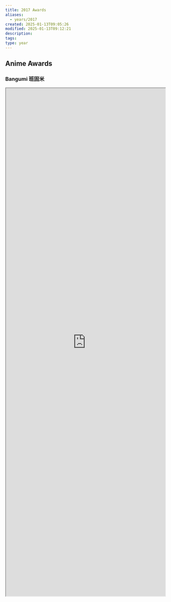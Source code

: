 ```yaml
---
title: 2017 Awards
aliases:
  - years/2017
created: 2025-01-13T09:05:26
modified: 2025-01-13T09:12:21
description: 
tags: 
type: year
---
```


## Anime Awards

### Bangumi 班固米

<iframe src='https://bgm.tv/award/2017' style='height:40vh;width:100%' class='iframe-radius' allow='fullscreen'/><center>via: <a href='https://bgm.tv/award/2017' target='_blank' class='external-link'>https://bgm.tv/award/2017</a></center>

### Animecorner

<iframe src='https://animecorner.me/2017-anime-of-the-year-awards-winners/' style='height:40vh;width:100%' class='iframe-radius' allow='fullscreen'/><center>via: <a href='https://animecorner.me/2017-anime-of-the-year-awards-winners/' target='_blank' class='external-link'>https://animecorner.me/2017-anime-of-the-year-awards-winners/</a></center>

## Game Awards

### Steam

<iframe src='https://store.steampowered.com/steamawards/2017?l=schinese' style='height:40vh;width:100%' class='iframe-radius' allow='fullscreen'/><center>via: <a href='https://store.steampowered.com/steamawards/2017?l=schinese' target='_blank' class='external-link'>https://store.steampowered.com/steamawards/2017?l=schinese</a></center>

### TGA

<iframe src='https://thegameawards.com/rewind/year-2017' style='height:40vh;width:100%' class='iframe-radius' allow='fullscreen'/><center>via: <a href='https://thegameawards.com/rewind/year-2017' target='_blank' class='external-link'>https://thegameawards.com/rewind/year-2017</a></center>

### Metacritic

<iframe src='https://www.metacritic.com/browse/games/score/metascore/year/all/filtered?view=detailed&sort=desc&year_selected=2017' style='height:40vh;width:100%' class='iframe-radius' allow='fullscreen'/><center>via: <a href='https://www.metacritic.com/browse/games/score/metascore/year/all/filtered?view=detailed&sort=desc&year_selected=2017' target='_blank' class='external-link'>https://www.metacritic.com/browse/games/score/metascore/year/all/filtered?view=detailed&sort=desc&year_selected=2017</a></center>

## Novel Awards

### Douban

<iframe src='https://book.douban.com/annual/2017' style='height:40vh;width:100%' class='iframe-radius' allow='fullscreen'/><center>via: <a href='https://book.douban.com/annual/2017' target='_blank' class='external-link'>https://book.douban.com/annual/2017</a></center>

## Movie Awards

### Douban

<iframe src='https://movie.douban.com/annual/2017' style='height:40vh;width:100%' class='iframe-radius' allow='fullscreen'/><center>via: <a href='https://movie.douban.com/annual/2017' target='_blank' class='external-link'>https://movie.douban.com/annual/2017</a></center>

### Academy

<iframe src='https://www.imdb.com/event/ev0000003/2017/1/' style='height:40vh;width:100%' class='iframe-radius' allow='fullscreen'/><center>via: <a href='https://www.imdb.com/event/ev0000003/2017/1/' target='_blank' class='external-link'>https://www.imdb.com/event/ev0000003/2017/1/</a></center>

## Music Awards

### Douban

<iframe src='https://music.douban.com/annual/2017' style='height:40vh;width:100%' class='iframe-radius' allow='fullscreen'/><center>via: <a href='https://music.douban.com/annual/2017' target='_blank' class='external-link'>https://music.douban.com/annual/2017</a></center>

## Coding Awards

### Product Hunt

<iframe src=' https://www.producthunt.com/golden-kitty-awards/hall-of-fame?year=2017' style='height:40vh;width:100%' class='iframe-radius' allow='fullscreen'/><center>via: <a href=' https://www.producthunt.com/golden-kitty-awards/hall-of-fame?year=2017' target='_blank' class='external-link'> https://www.producthunt.com/golden-kitty-awards/hall-of-fame?year=2017</a></center>

## Mobile

### Apple Store

<iframe src='https://developer.apple.com/design/awards/2017' style='height:40vh;width:100%' class='iframe-radius' allow='fullscreen'/><center>via: <a href='https://developer.apple.com/design/awards/2017' target='_blank' class='external-link'>https://developer.apple.com/design/awards/2017</a></center>

### Google Play

<iframe src='https://play.google.com/store/apps/editorial?id=mc_bestof2017_xfn_fcp&hl=en' style='height:40vh;width:100%' class='iframe-radius' allow='fullscreen'/><center>via: <a href='https://play.google.com/store/apps/editorial?id=mc_bestof2017_xfn_fcp&hl=en' target='_blank' class='external-link'>https://play.google.com/store/apps/editorial?id=mc_bestof2017_xfn_fcp&hl=en</a></center>

## Hentai Awards #nsfw

### Moe Game

<iframe src='https://moe-gameaward.com/prize/2017' style='height:40vh;width:100%' class='iframe-radius' allow='fullscreen'/><center>via: <a href='https://moe-gameaward.com/prize/2017' target='_blank' class='external-link'>https://moe-gameaward.com/prize/2017</a></center>

###  DLsite Game Sale Ranking

<iframe src='https://www.dlsite.com/maniax/ranking/year?year=2017&sort=sale&category=game' style='height:40vh;width:100%' class='iframe-radius' allow='fullscreen'/><center>via: <a href='https://www.dlsite.com/maniax/ranking/year?year=2017&sort=sale&category=game' target='_blank' class='external-link'>https://www.dlsite.com/maniax/ranking/year?year=2017&sort=sale&category=game</a></center>

### DLsite Voice Sale Ranking

<iframe src='https://www.dlsite.com/maniax/ranking/year?year=2017&sort=sale&category=voice' style='height:40vh;width:100%' class='iframe-radius' allow='fullscreen'/><center>via: <a href='https://www.dlsite.com/maniax/ranking/year?year=2017&sort=sale&category=voice' target='_blank' class='external-link'>https://www.dlsite.com/maniax/ranking/year?year=2017&sort=sale&category=voice</a></center>

### DLsite Comic Sale Ranking

<iframe src='https://www.dlsite.com/maniax/ranking/year?year=2017&sort=sale&category=comic' style='height:40vh;width:100%' class='iframe-radius' allow='fullscreen'/><center>via: <a href='https://www.dlsite.com/maniax/ranking/year?year=2017&sort=sale&category=comic' target='_blank' class='external-link'>https://www.dlsite.com/maniax/ranking/year?year=2017&sort=sale&category=comic</a></center>
